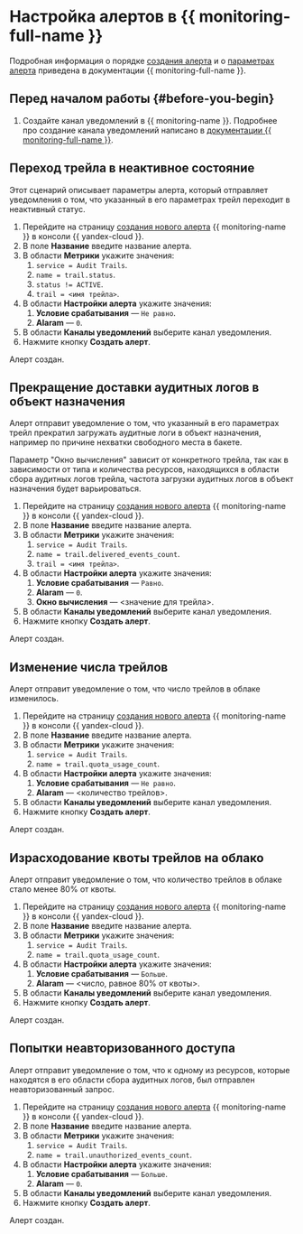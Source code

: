 # Настройка алертов в {{ monitoring-full-name }}

Подробная информация о порядке [создания алерта](../../monitoring/operations/alert/create-alert.md) и о [параметрах алерта](../../monitoring/concepts/alerting.md) приведена в документации {{ monitoring-full-name }}.

## Перед началом работы {#before-you-begin}
1. Создайте канал уведомлений в {{ monitoring-name }}. Подробнее про создание канала уведомлений написано в [документации {{ monitoring-full-name }}](../../monitoring/operations/alert/create-channel.md).

## Переход трейла в неактивное состояние

Этот сценарий описывает параметры алерта, который отправляет уведомления о том, что указанный в его параметрах трейл переходит в неактивный статус.

1. Перейдите на страницу [создания нового алерта](../../monitoring/operations/alert/create-alert.md) {{ monitoring-name }} в консоли {{ yandex-cloud }}.
1. В поле **Название** введите название алерта. 
1. В области **Метрики** укажите значения:
    1. `service = Audit Trails`. 
    1. `name = trail.status`.
    1. `status != ACTIVE`.
    1. `trail = <имя трейла>`.
1. В  области **Настройки алерта** укажите значения:
    1. **Условие срабатывания** — `Не равно`.
    1. **Alaram** — `0`.
1. В области **Каналы уведомлений** выберите канал уведомления.
1. Нажмите кнопку **Создать алерт**.

Алерт создан.

## Прекращение доставки аудитных логов в объект назначения

Алерт отправит уведомление о том, что указанный в его параметрах трейл прекратил загружать аудитные логи в объект назначения, например по причине нехватки свободного места в бакете.

Параметр "Окно вычисления" зависит от конкретного трейла, так как в зависимости от типа и количества ресурсов, находящихся в области сбора аудитных логов трейла, частота загрузки аудитных логов в объект назначения будет варьироваться. 

1. Перейдите на страницу [создания нового алерта](../../monitoring/operations/alert/create-alert.md) {{ monitoring-name }} в консоли {{ yandex-cloud }}.
1. В поле **Название** введите название алерта. 
1. В области **Метрики** укажите значения:
    1. `service = Audit Trails`. 
    1. `name = trail.delivered_events_count`.
    1. `trail = <имя трейла>`.
1. В  области **Настройки алерта** укажите значения:
    1. **Условие срабатывания** — `Равно`.
    1. **Alaram** — `0`.
    1. **Окно вычисления** — <значение для трейла>.
1. В области **Каналы уведомлений** выберите канал уведомления.
1. Нажмите кнопку **Создать алерт**.

Алерт создан.

## Изменение числа трейлов

Алерт отправит уведомление о том, что число трейлов в облаке изменилось.

1. Перейдите на страницу [создания нового алерта](../../monitoring/operations/alert/create-alert.md) {{ monitoring-name }} в консоли {{ yandex-cloud }}.
1. В поле **Название** введите название алерта. 
1. В области **Метрики** укажите значения:
    1. `service = Audit Trails`. 
    1. `name = trail.quota_usage_count`.
1. В  области **Настройки алерта** укажите значения:
    1. **Условие срабатывания** — `Не равно`.
    1. **Alaram** — <количество трейлов>.
1. В области **Каналы уведомлений** выберите канал уведомления.
1. Нажмите кнопку **Создать алерт**.

Алерт создан.

## Израсходование квоты трейлов на облако

Алерт отправит уведомление о том, что количество трейлов в облаке стало менее 80% от квоты.
   
1. Перейдите на страницу [создания нового алерта](../../monitoring/operations/alert/create-alert.md) {{ monitoring-name }} в консоли {{ yandex-cloud }}.
1. В поле **Название** введите название алерта. 
1. В области **Метрики** укажите значения:
    1. `service = Audit Trails`. 
    1. `name = trail.quota_usage_count`.
1. В  области **Настройки алерта** укажите значения:
    1. **Условие срабатывания** — `Больше`.
    1. **Alaram** — <число, равное 80% от квоты>.
1. В области **Каналы уведомлений** выберите канал уведомления.
1. Нажмите кнопку **Создать алерт**.

Алерт создан.

## Попытки неавторизованного доступа

Алерт отправит уведомление о том, что к одному из ресурсов, которые находятся в его области сбора аудитных логов, был отправлен неавторизованный запрос.

1. Перейдите на страницу [создания нового алерта](../../monitoring/operations/alert/create-alert.md) {{ monitoring-name }} в консоли {{ yandex-cloud }}.
1. В поле **Название** введите название алерта. 
1. В области **Метрики** укажите значения:
    1. `service = Audit Trails`. 
    1. `name = trail.unauthorized_events_count`.
1. В  области **Настройки алерта** укажите значения:
    1. **Условие срабатывания** — `Больше`.
    1. **Alaram** — `0`.
1. В области **Каналы уведомлений** выберите канал уведомления.
1. Нажмите кнопку **Создать алерт**.

Алерт создан.